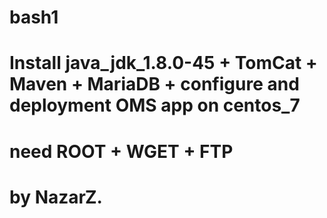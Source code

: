 # bash1
# Install java_jdk_1.8.0-45 + TomCat + Maven + MariaDB + configure and deployment OMS app on centos_7 
# need ROOT + WGET + FTP 
# by NazarZ.
